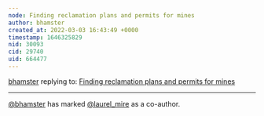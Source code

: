 ```yaml
---
node: Finding reclamation plans and permits for mines
author: bhamster
created_at: 2022-03-03 16:43:49 +0000
timestamp: 1646325829
nid: 30093
cid: 29740
uid: 664477
---
```




[bhamster](../profile/bhamster) replying to: [Finding reclamation plans and permits for mines](../notes/bhamster/03-03-2022/finding-reclamation-permits-for-mines)

----
 [@bhamster](/profile/bhamster) has marked [@laurel_mire](/profile/laurel_mire) as a co-author. 